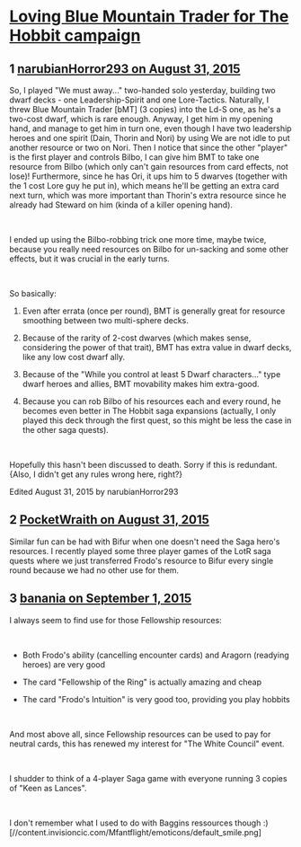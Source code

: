 # [Loving Blue Mountain Trader for The Hobbit campaign](https://community.fantasyflightgames.com/topic/186739-loving-blue-mountain-trader-for-the-hobbit-campaign/)

## 1 [narubianHorror293 on August 31, 2015](https://community.fantasyflightgames.com/topic/186739-loving-blue-mountain-trader-for-the-hobbit-campaign/?do=findComment&comment=1765079)

So, I played "We must away..." two-handed solo yesterday, building two dwarf decks - one Leadership-Spirit and one Lore-Tactics. Naturally, I threw Blue Mountain Trader [bMT] (3 copies) into the Ld-S one, as he's a two-cost dwarf, which is rare enough. Anyway, I get him in my opening hand, and manage to get him in turn one, even though I have two leadership heroes and one spirit (Dain, Thorin and Nori) by using We are not idle to put another resource or two on Nori. Then I notice that since the other "player" is the first player and controls Bilbo, I can give him BMT to take one resource from Bilbo (which only can't gain resources from card effects, not lose)! Furthermore, since he has Ori, it ups him to 5 dwarves (together with the 1 cost Lore guy he put in), which means he'll be getting an extra card next turn, which was more important than Thorin's extra resource since he already had Steward on him (kinda of a killer opening hand).

 

I ended up using the Bilbo-robbing trick one more time, maybe twice, because you really need resources on Bilbo for un-sacking and some other effects, but it was crucial in the early turns.

 

So basically:

1. Even after errata (once per round), BMT is generally great for resource smoothing between two multi-sphere decks.

2. Because of the rarity of 2-cost dwarves (which makes sense, considering the power of that trait), BMT has extra value in dwarf decks, like any low cost dwarf ally.

3. Because of the "While you control at least 5 Dwarf characters..." type dwarf heroes and allies, BMT movability makes him extra-good.

4. Because you can rob Bilbo of his resources each and every round, he becomes even better in The Hobbit saga expansions (actually, I only played this deck through the first quest, so this might be less the case in the other saga quests).

 

Hopefully this hasn't been discussed to death. Sorry if this is redundant.
{Also, I didn't get any rules wrong here, right?}

Edited August 31, 2015 by narubianHorror293

## 2 [PocketWraith on August 31, 2015](https://community.fantasyflightgames.com/topic/186739-loving-blue-mountain-trader-for-the-hobbit-campaign/?do=findComment&comment=1765275)

Similar fun can be had with Bifur when one doesn't need the Saga hero's resources. I recently played some three player games of the LotR saga quests where we just transferred Frodo's resource to Bifur every single round because we had no other use for them.

## 3 [banania on September 1, 2015](https://community.fantasyflightgames.com/topic/186739-loving-blue-mountain-trader-for-the-hobbit-campaign/?do=findComment&comment=1767238)

I always seem to find use for those Fellowship resources:

 

- Both Frodo's ability (cancelling encounter cards) and Aragorn (readying heroes) are very good

- The card "Fellowship of the Ring" is actually amazing and cheap

- The card "Frodo's Intuition" is very good too, providing you play hobbits

 

And most above all, since Fellowship resources can be used to pay for neutral cards, this has renewed my interest for "The White Council" event.

 

I shudder to think of a 4-player Saga game with everyone running 3 copies of "Keen as Lances".

 

I don't remember what I used to do with Baggins ressources though :) [//content.invisioncic.com/Mfantflight/emoticons/default_smile.png]

